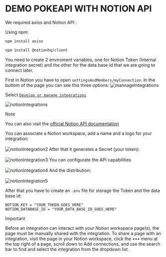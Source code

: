 #  DEMO POKEAPI WITH NOTION API 

We required axios and Notion API : 

Using npm: 

```bash
npm install axios
```


```bash
npm install @notionhq/client
```

You need to create 2 enviroment variables, one for Notion Token (Internal integration secret) and the other for the data base id that we are going to connect later.

First in Notion you have to open `settingsAndMembers/myConnection`. In the buttom of the page you can see this three options: 
![mannageIntegrations](https://github.com/xVrzBx/Hacktion/assets/91161604/a9a978cc-f48d-4e77-8fdc-41db6dbad297)

Select <a href="https://www.notion.so/my-integrations">`Develop or manage integrations` </a> 

![notionIntegrations](https://github.com/xVrzBx/Hacktion/assets/91161604/89cc62f2-e13c-4084-8e18-ae97f936c1dc)


>[!NOTE]
> You can also visit the <a href="https://developers.notion.com/">official Notion API documentation</a>

You can associate a Notion workspace, add a name and a logo for your integration:  <br><br>
![notionIntegration2](https://github.com/xVrzBx/Hacktion/assets/91161604/18cb8f71-8e2c-4025-9cf5-29e1ddac99ca)
After that it generates a Secret (your token): <br><br>
![notionIntegration3](https://github.com/xVrzBx/Hacktion/assets/91161604/db131672-108e-4dc4-94d6-14b71360d2eb)
You can configurate the API capabilities <br><br>
![notionIntegration4](https://github.com/xVrzBx/Hacktion/assets/91161604/2af702c0-ef94-4848-a7bc-271ac58ccb2e)
And the distribution: <br><br>
![notionIntegration5](https://github.com/xVrzBx/Hacktion/assets/91161604/333f7df3-1adc-4024-b669-220ddcb931a2)

After that you have to create an `.env` file for storage the Token and the data base id:

```
NOTION_KEY = "YOUR_TOKEN_GOES_HERE"
NOTION_DATABASE_ID = "YOUR_DATA_BASE_ID_GOES_HERE" 
```

>[!IMPORTANT]
> Before an integration can interact with your Notion workspace page(s), the page must be manually shared with the integration. To share a page with an integration, visit the page in your Notion workspace, click the ••• menu at the top right of a page, scroll down to Add connections, and use the search bar to find and select the integration from the dropdown list.




